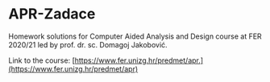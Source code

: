 # APR-Zadace
Homework solutions for Computer Aided Analysis and Design course at FER 2020/21 led by prof. dr. sc. Domagoj Jakobović.

Link to the course: [https://www.fer.unizg.hr/predmet/apr.](https://www.fer.unizg.hr/predmet/apr)
